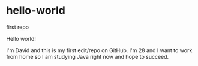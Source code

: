 # hello-world
first repo

Hello world!

  I'm David and this is my first edit/repo on GitHub.
  I'm 28 and I want to work from home so I am studying Java right now and hope to succeed. 
